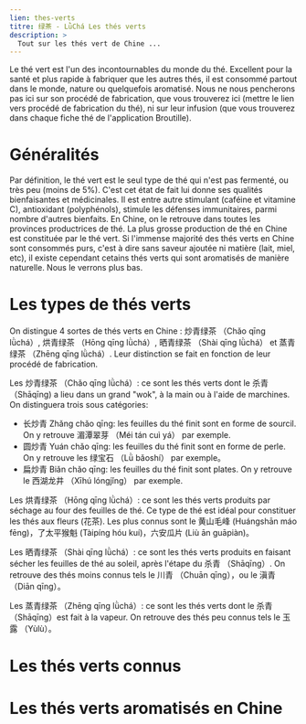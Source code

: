 ```yaml
---
lien: thes-verts
titre: 绿茶 - LǜChá Les thés verts 
description: >
  Tout sur les thés vert de Chine ...
---
```


Le thé vert est l'un des incontournables du monde du thé. Excellent pour la santé et plus rapide à fabriquer que les autres thés, il est consommé partout dans le monde, nature ou quelquefois aromatisé. 
Nous ne nous pencherons pas ici sur son procédé de fabrication, que vous trouverez ici (mettre le lien vers procédé de fabrication du thé), ni sur leur infusion (que vous trouverez dans chaque fiche thé de l'application Broutille). 

# Généralités

Par définition, le thé vert est le seul type de thé qui n'est pas fermenté, ou très peu (moins de 5%). C'est cet état de fait lui donne ses qualités bienfaisantes et médicinales. Il est entre autre stimulant (caféine et vitamine C), antioxidant (polyphénols), stimule les défenses immunitaires, parmi nombre d'autres bienfaits. 
En Chine, on le retrouve dans toutes les provinces productrices de thé. La plus grosse production de thé en Chine est constituée par le thé vert. Si l'immense majorité des thés verts en Chine sont consommés purs, c'est à dire sans saveur ajoutée ni matière (lait, miel, etc), il existe cependant cetains thés verts qui sont aromatisés de manière naturelle. Nous le verrons plus bas. 

# Les types de thés verts

On distingue 4 sortes de thés verts en Chine : 炒青绿茶 （Chǎo qīng lǜchá）, 烘青绿茶 （Hōng qīng lǜchá）, 晒青绿茶 （Shài qīng lǜchá）
 et 蒸青绿茶 （Zhēng qīng lǜchá）. Leur distinction se fait en fonction de leur procédé de fabrication.

Les 炒青绿茶 （Chǎo qīng lǜchá）: ce sont les thés verts dont le 杀青 （Shāqīng) a lieu dans un grand "wok", à la main ou à l'aide de marchines. 
On distinguera trois sous catégories:
 - 长炒青 Zhǎng chǎo qīng: les feuilles du thé finit sont en forme de sourcil. On y retrouve 湄潭翠芽 （Méi tán cuì yá） par exemple.
 - 圆炒青 Yuán chǎo qīng: les feuilles du thé finit sont en forme de perle. On y retrouve les 绿宝石 （Lǜ bǎoshí） par exemple。
 - 扁炒青 Biǎn chǎo qīng: les feuilles du thé finit sont plates. On y retrouve le 西湖龙井 （Xīhú lóngjǐng） par exemple. 

Les 烘青绿茶 （Hōng qīng lǜchá）: ce sont les thés verts produits par séchage au four des feuilles de thé. Ce type de thé est idéal pour constituer les thés aux fleurs (花茶). 
Les plus connus sont le 黄山毛峰 (Huángshān máo fēng)，了太平猴魁 (Tàipíng hóu kuí)，六安瓜片 (Liù ān guāpiàn)。

Les 晒青绿茶 （Shài qīng lǜchá）: ce sont les thés verts produits en faisant sécher les feuilles de thé au soleil, après l'étape du 杀青 （Shāqīng）. 
On retrouve des thés moins connus tels le 川青 （Chuān qīng），ou le 滇青 （Diān qīng）。 

Les 蒸青绿茶 （Zhēng qīng lǜchá）: ce sont les thés verts dont le 杀青 （Shāqīng）est fait à la vapeur. 
On retrouve des thés peu connus tels le 玉露 （Yùlù）。

# Les thés verts connus


# Les thés verts aromatisés en Chine


